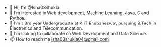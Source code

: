 - 👋 Hi, I’m @Isha03Shukla
- 👀 I’m interested in Web development, Machine Learning, Java, C and Python.
- 🌱 I’m a 3rd year Undergraduate at KIIT Bhubaneswar, pursuing B.Tech in Electronics and Telecommunication.
- 💞️ I’m looking to collaborate on Web Development and Data Science.
- 📫 How to reach me isha03shukla04@gmail.com


<!---
Isha03Shukla/Isha03Shukla is a ✨ special ✨ repository because its `README.md` (this file) appears on your GitHub profile.
You can click the Preview link to take a look at your changes.
--->
